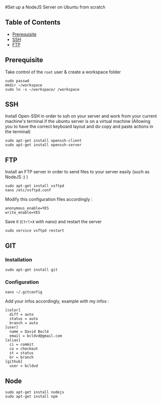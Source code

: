 #Set up a NodeJS Server on Ubuntu from scratch

## Table of Contents

* [Prerequisite](#Prerequisite)
* [SSH](#ssh)
* [FTP](#ftp)


## Prerequisite

Take control of the  `root` user & create a workspace folder

```
sudo passwd
mkdir ~/workspace
sudo ln -s ~/workspace/ /workspace
```

## SSH

Install Open-SSH in order to ssh on your server and work from your current machine's terminal if the ubuntu server is on a virtual machine (Allowing you to have the correct keyboard layout and do copy and paste actions in the terminal)

```
sudo apt-get install openssh-client
sudo apt-get install openssh-server
```

## FTP

Install an FTP server in order to send files to your server easily (such as NodeJS :) )

```
sudo apt-get install vsftpd
nano /etc/vsftpd.conf
```

Modify this configuration files accordingly :

```
anonymous_enable=YES
write_enable=YES
```

Save it (`Ctrl+X` with nano) and restart the server

```
sudo service vsftpd restart
```

## GIT

### Installation

```
sudo apt-get install git
```

### Configuration

```
nano ~/.gitconfig
```

Add your infos accordingly, example with my infos : 

```
[color]
  diff = auto
  status = auto
  branch = auto
[user]
  name = David Boclé
  email = bcldvd@gmail.com
[alias]
  ci = commit
  co = checkout
  st = status
  br = branch
[github]
  user = bcldvd
```


## Node

```
sudo apt-get install nodejs
sudo apt-get install npm
```

